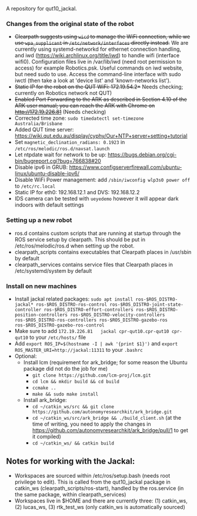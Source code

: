 A repository for qut10_jackal.

### Changes from the original state of the robot
- ~~Clearpath suggests using `wicd` to manage the WiFi connection, while we use `wpa_supplicant` in `/etc/network/interfaces` directly instead.~~ We are currently using systemd-networkd for ethernet connection handling, and iwd (https://wiki.archlinux.org/title/iwd) to handle wifi (interface wifi0). Configuration files live in /var/lib/iwd (need root permission to access) for example Robotics.psk. Useful commands on iwd website, but need sudo to use. Access the command-line interface with sudo iwctl (then take a look at 'device list' and 'known-networks list').
- ~~Static IP for the robot on the QUT WiFi: 172.19.54.2*~~ Needs checking; currently on Robotics network not QUT)
- ~~Enabled Port Forwarding to the ARK as described in Section 4.10 of the ARK user manual; you can reach the ARK with Chrome on http://172.19.226.81~~ (Needs checking)
- Corrected time zone: `sudo timedatectl set-timezone Australia/Brisbane`
- Added QUT time server: https://wiki.qut.edu.au/display/cyphy/Our+NTP+server+setting+tutorial
- Set `magnetic_declination_radians: 0.1923` in `/etc/ros/melodic/ros.d/navsat.launch`
- Let ntpdate wait for network to be up: https://bugs.debian.org/cgi-bin/bugreport.cgi?bug=766838#20
- Disable ipv6 in GRUB: https://www.configserverfirewall.com/ubuntu-linux/ubuntu-disable-ipv6/
- Disable WiFi Power management: add `/sbin/iwconfig wlp3s0 power off` to `/etc/rc.local`
- Static IP for eth0: 192.168.12.1 and DVS: 192.168.12.2
- IDS camera can be tested with `ueyedemo` however it will appear dark indoors with default settings 

### Setting up a new robot
- ros.d contains custom scripts that are running at startup through the ROS service setup by clearpath. This should be put in /etc/ros/melodic/ros.d when setting up the robot.
- clearpath_scripts contains executables that Clearpath places in /usr/sbin by default
- clearpath_services contains service files that Clearpath places in /etc/systemd/system by default

### Install on new machines
- Install jackal related packages: `sudo apt install ros-$ROS_DISTRO-jackal* ros-$ROS_DISTRO-ros-control ros-$ROS_DISTRO-joint-state-controller ros-$ROS_DISTRO-effort-controllers ros-$ROS_DISTRO-position-controllers ros-$ROS_DISTRO-velocity-controllers ros-$ROS_DISTRO-ros-controllers ros-$ROS_DISTRO-gazebo-ros ros-$ROS_DISTRO-gazebo-ros-control`
- Make sure to add `172.19.226.81	jackal cpr-qut10.cpr-qut10 cpr-qut10` to your `/etc/hosts/` file
- Add `export ROS_IP=$(hostname -I | awk '{print $1}')` and `export ROS_MASTER_URI=http://jackal:11311` to your `.bashrc`
- Optional:
  - Install lcm (requirement for ark_bridge; for some reason the Ubuntu package did not do the job for me)
    - `git clone https://github.com/lcm-proj/lcm.git`
    - `cd lcm && mkdir build && cd build`
    - `ccmake ..`
    - `make && sudo make install`
  - Install ark_bridge:
    - `cd ~/catkin_ws/src && git clone https://github.com/autonomyresearchkit/ark_bridge.git`
    - `cd ~/catkin_ws/src/ark_bridge && ./build_client.sh` (at the time of writing, you need to apply the changes in https://github.com/autonomyresearchkit/ark_bridge/pull/1 to get it compiled)
    - `cd ~/catkin_ws/ && catkin build`

## Notes for working with the Jackal:
- Workspaces are sourced within /etc/ros/setup.bash (needs root privilege to edit). This is called from the qut10_jackal package in catkin_ws (clearpath_scripts/ros-start), handled by the ros.service (in the same package, within clearpath_services)
- Workspaces live in $HOME and there are currently three: (1) catkin_ws, (2) lucas_ws, (3) rtk_test_ws (only catkin_ws is automatically sourced)
